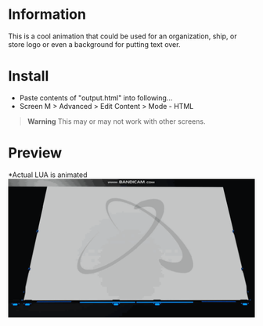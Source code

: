 # Information
This is a cool animation that could be used for an organization, ship, or store logo or even a background for putting text over.

# Install
- Paste contents of "output.html" into following...
- Screen M > Advanced > Edit Content > Mode - HTML

> **Warning**
> This may or may not work with other screens.

# Preview
*Actual LUA is animated <br>
![Image of Screen](DU-Animated-Atom.gif?raw=true)

